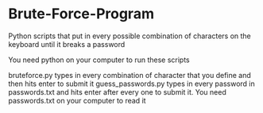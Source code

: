 # Brute-Force-Program
Python scripts that put in every possible combination of characters on the keyboard until it breaks a password

You need python on your computer to run these scripts

bruteforce.py types in every combination of character that you define and then hits enter to submit it
guess_passwords.py types in every password in passwords.txt and hits enter after every one to submit it. You need passwords.txt on your computer to read it
